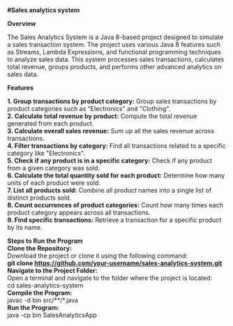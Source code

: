 **#Sales analytics system**

**Overview**

The Sales Analytics System is a Java 8-based project designed to simulate a sales transaction system. The project uses various Java 8 features such as Streams, Lambda Expressions, and functional programming techniques to analyze sales data. This system processes sales transactions, calculates total revenue, groups products, and performs other advanced analytics on sales data.

**Features**

**1. Group transactions by product category:** Group sales transactions by product categories such as "Electronics" and "Clothing".  
**2. Calculate total revenue by product:** Compute the total revenue generated from each product.  
**3. Calculate overall sales revenue:** Sum up all the sales revenue across transactions.  
**4. Filter transactions by category:** Find all transactions related to a specific category like "Electronics".  
**5. Check if any product is in a specific category:** Check if any product from a given category was sold.  
**6. Calculate the total quantity sold for each product:** Determine how many units of each product were sold.  
**7. List all products sold:** Combine all product names into a single list of distinct products sold.  
**8. Count occurrences of product categories:** Count how many times each product category appears across all transactions.  
**9. Find specific transactions:** Retrieve a transaction for a specific product by its name.

**Steps to Run the Program**  
**Clone the Repository:**  
Download the project or clone it using the following command:  
**git clone https://github.com/your-username/sales-analytics-system.git**  
**Navigate to the Project Folder:**  
Open a terminal and navigate to the folder where the project is located:  
cd sales-analytics-system  
**Compile the Program:**  
javac -d bin src/**/*.java  
**Run the Program:**  
java -cp bin SalesAnalyticsApp
